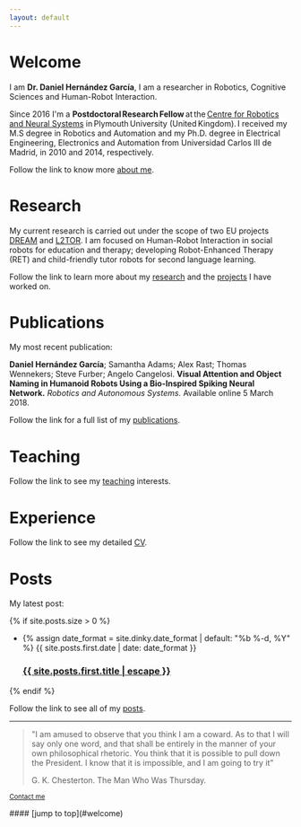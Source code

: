 ```yaml
---
layout: default
---
```




# [](#welcome)Welcome


I am **Dr. Daniel Hernández García**, I am a researcher in Robotics, Cognitive Sciences and Human-Robot Interaction.

Since 2016 I'm a **Postdoctoral Research Fellow** at the [Centre for Robotics and Neural Systems](https://www.plymouth.ac.uk/research/robotics-neural-systems) in Plymouth University (United Kingdom). I received my M.S degree in Robotics and Automation and my Ph.D. degree in Electrical Engineering, Electronics and Automation from Universidad Carlos III de Madrid, in 2010 and 2014, respectively.

Follow the link to know more [about me](about).

<!-- ### Contact
Daniel Hernández García

School of Computing and Mathematics

University of Plymouth

A216 Portland Square

Plymouth PL4 8AA

United Kingdom

email: daniel.hernandez  plymouth.ac.uk

web: dhgarcia.github.io

phone: +44 799 -->



# [](#research)Research

My current research is carried out under the scope of two EU projects [DREAM](research#dream) and [L2TOR](research#l2tor). I am focused on Human-Robot Interaction in social robots for education and therapy; developing Robot-Enhanced Therapy (RET) and child-friendly tutor robots for second language learning.

Follow the link to learn more about my [research](research) and the [projects](research#projects) I have worked on.

# [](#publications)Publications

My most recent publication:

**Daniel Hernández García**; Samantha Adams; Alex Rast; Thomas Wennekers; Steve Furber; Angelo Cangelosi. **Visual Attention and Object Naming in Humanoid Robots Using a Bio-Inspired Spiking Neural Network.** _Robotics and Autonomous Systems._ Available online 5 March 2018.

Follow the link for a full list of my [publications](publications).

# [](#teaching)Teaching

Follow the link to see my [teaching](teaching) interests.

# [](#cv)Experience

Follow the link to see my detailed [CV](cv).


# [](#news)Posts

My latest post:

{% if site.posts.size > 0 %}
  <ul>
    <li>
      {% assign date_format = site.dinky.date_format | default: "%b %-d, %Y" %}
      <span class="post-meta">{{ site.posts.first.date | date: date_format }}</span>
      <h3>
        <a class="post-link" href="{{ site.posts.first.url | relative_url }}">
          {{ site.posts.first.title | escape }}
        </a>
      </h3>
    </li>
  </ul>
{% endif %}

Follow the link to see all of my [posts](posts).


* * *

<!-- > This is a blockquote following a header.
>
> When something is important enough, you do it even if the odds are not in your favor. -->
> "I am amused to observe that you think I am a coward. As to that I will say only one word, and that shall be entirely in the manner of your own philosophical rhetoric. You think that it is possible to pull down the President. I know that it is impossible, and I am going to try it”
>
> G. K. Chesterton. The Man Who Was Thursday.

<p><small><a href="mailto:{{ site.email_address | encode_email }}" title="Contact me">Contact me</a></small></p>
#### [jump to top](#welcome)
